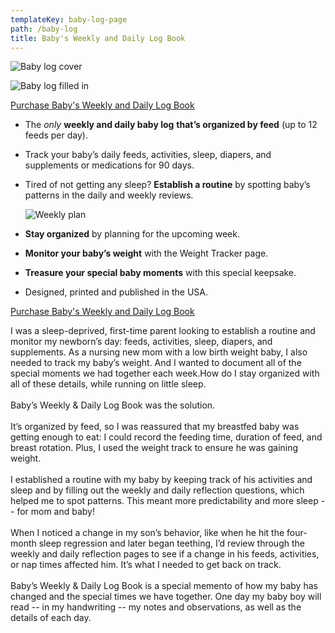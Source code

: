 ```yaml
---
templateKey: baby-log-page
path: /baby-log
title: Baby's Weekly and Daily Log Book
---
```

![Baby log cover](/img/baby-log-6_2.png)







![Baby log filled in](/img/filled_in.jpg)

[P﻿urchase Baby's Weekly and Daily Log Book](https://www.amazon.com/Babys-Weekly-Daily-Log-Book/dp/B0BFWFL8FS/ref=sr_1_1?crid=3FYYT7XMAINGB&keywords=daily+and+weekly+baby+log&qid=1665326969&s=books&sprefix=daily+and+weekly+baby+log%2Cstripbooks%2C101&sr=1-1)

* The *only* **weekly and daily baby log** **that’s organized by feed** (up to 12 feeds per day).
* Track your baby’s daily feeds, activities, sleep, diapers, and supplements or medications for 90 days.
* Tired of not getting any sleep? **Establish a routine** by spotting baby’s patterns in the daily and weekly reviews.

  ![Weekly plan](/img/weekly.jpg)
* **Stay organized** by planning for the upcoming week.
* **Monitor your baby’s weight** with the Weight Tracker page.
* **Treasure your special baby moments** with this special keepsake.
* Designed, printed and published in the USA.

[P﻿urchase Baby's Weekly and Daily Log Book](https://www.amazon.com/Babys-Weekly-Daily-Log-Book/dp/B0BFWFL8FS/ref=sr_1_1?crid=3FYYT7XMAINGB&keywords=daily+and+weekly+baby+log&qid=1665326969&s=books&sprefix=daily+and+weekly+baby+log%2Cstripbooks%2C101&sr=1-1)

I was a sleep-deprived, first-time parent looking to establish a routine and monitor my newborn’s day: feeds, activities, sleep, diapers, and supplements. As a nursing new mom with a low birth weight baby, I also needed to track my baby’s weight. And I wanted to document all of the special moments we had together each week.How do I stay organized with all of these details, while running on little sleep.\
\
Baby’s Weekly & Daily Log Book was the solution.\
\
It’s organized by feed, so I was reassured that my breastfed baby was getting enough to eat: I could record the feeding time, duration of feed, and breast rotation. Plus, I used the weight track to ensure he was gaining weight.\
\
I established a routine with my baby by keeping track of his activities and sleep and by filling out the weekly and daily reflection questions, which helped me to spot patterns. This meant more predictability and more sleep -- for mom and baby!\
\
When I noticed a change in my son’s behavior, like when he hit the four-month sleep regression and later began teething, I’d review through the weekly and daily reflection pages to see if a change in his feeds, activities, or nap times affected him. It’s what I needed to get back on track.\
\
Baby’s Weekly & Daily Log Book is a special memento of how my baby has changed and the special times we have together. One day my baby boy will read -- in my handwriting -- my notes and observations, as well as the details of each day.